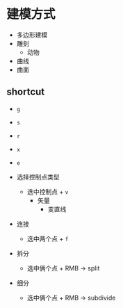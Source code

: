
# 建模方式

+ 多边形建模
+ 雕刻
    + 动物
+ 曲线
+ 曲面

## shortcut
+ `g`
+ `s`
+ `r`
+ `x`
+ `e`
+ 选择控制点类型
    + 选中控制点 + `v`
        + 矢量
            + 变直线

+ 连接
    + 选中两个点 + `f`

+ 拆分
    + 选中俩个点 + RMB -> split

+ 细分
    + 选中俩个点 + RMB -> subdivide

